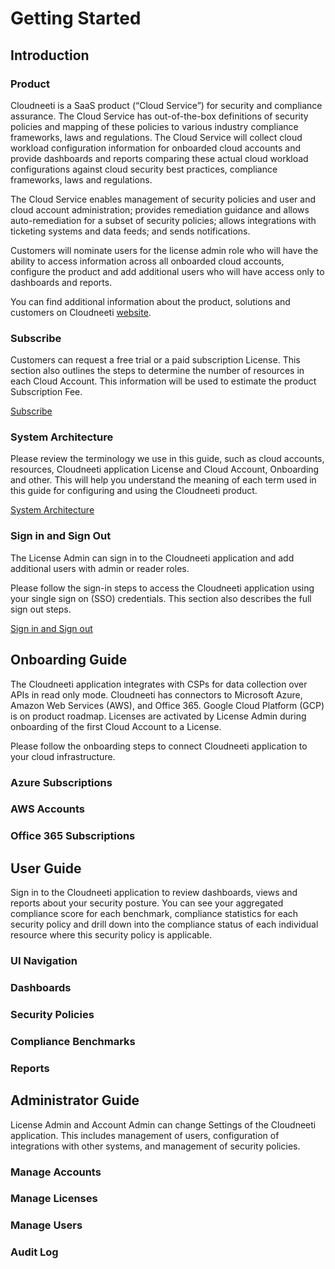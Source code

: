Getting Started
===============

Introduction
------------

### Product

Cloudneeti is a SaaS product (“Cloud Service”) for security and compliance
assurance. The Cloud Service has out-of-the-box definitions of security policies
and mapping of these policies to various industry compliance frameworks, laws
and regulations. The Cloud Service will collect cloud workload configuration
information for onboarded cloud accounts and provide dashboards and reports
comparing these actual cloud workload configurations against cloud security best
practices, compliance frameworks, laws and regulations.

The Cloud Service enables management of security policies and user and cloud
account administration; provides remediation guidance and allows
auto-remediation for a subset of security policies; allows integrations with
ticketing systems and data feeds; and sends notifications.

Customers will nominate users for the license admin role who will have the
ability to access information across all onboarded cloud accounts, configure the
product and add additional users who will have access only to dashboards and
reports.

You can find additional information about the product, solutions and customers
on Cloudneeti [website](https://www.cloudneeti.com/).

### Subscribe

Customers can request a free trial or a paid subscription License. This section
also outlines the steps to determine the number of resources in each Cloud
Account. This information will be used to estimate the product Subscription Fee.

[Subscribe](../subscribe/)

### System Architecture

Please review the terminology we use in this guide, such as cloud accounts,
resources, Cloudneeti application License and Cloud Account, Onboarding and
other. This will help you understand the meaning of each term used in this guide
for configuring and using the Cloudneeti product.

[System Architecture](../systemArchitecture/)

### Sign in and Sign Out

The License Admin can sign in to the Cloudneeti application and add additional
users with admin or reader roles.

Please follow the sign-in steps to access the Cloudneeti application using your
single sign on (SSO) credentials. This section also describes the full sign out
steps.

[Sign in and Sign out](../signInAndSignOut/)

Onboarding Guide
----------------

The Cloudneeti application integrates with CSPs for data collection over APIs in
read only mode. Cloudneeti has connectors to Microsoft Azure, Amazon Web
Services (AWS), and Office 365. Google Cloud Platform (GCP) is on product
roadmap. Licenses are activated by License Admin during onboarding of the first
Cloud Account to a License.

Please follow the onboarding steps to connect Cloudneeti application to your
cloud infrastructure.

### Azure Subscriptions

### AWS Accounts

### Office 365 Subscriptions

User Guide
----------

Sign in to the Cloudneeti application to review dashboards, views and reports
about your security posture. You can see your aggregated compliance score for
each benchmark, compliance statistics for each security policy and drill down
into the compliance status of each individual resource where this security
policy is applicable.

### UI Navigation

### Dashboards

### Security Policies

### Compliance Benchmarks

### Reports

Administrator Guide
-------------------

License Admin and Account Admin can change Settings of the Cloudneeti
application. This includes management of users, configuration of integrations
with other systems, and management of security policies.

### Manage Accounts

### Manage Licenses

### Manage Users

### Audit Log

